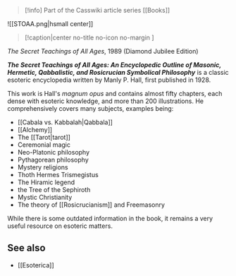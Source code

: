 > [!info] Part of the Casswiki article series [[Books]]

![[STOAA.png|hsmall center]]
> [!caption|center no-title no-icon no-margin ]
> 
_The Secret Teachings of All Ages_, 1989 (Diamond Jubilee Edition)

_**The Secret Teachings of All Ages: An Encyclopedic Outline of Masonic, Hermetic, Qabbalistic, and Rosicrucian Symbolical Philosophy**_ is a classic esoteric encyclopedia written by Manly P. Hall, first published in 1928.

This work is Hall's _magnum opus_ and contains almost fifty chapters, each dense with esoteric knowledge, and more than 200 illustrations. He comprehensively covers many subjects, examples being:

*   [[Cabala vs. Kabbalah|Qabbala]]
*   [[Alchemy]]
*   The [[Tarot|tarot]]
*   Ceremonial magic
*   Neo-Platonic philosophy
*   Pythagorean philosophy
*   Mystery religions
*   Thoth Hermes Trismegistus
*   The Hiramic legend
*   the Tree of the Sephiroth
*   Mystic Christianity
*   The theory of [[Rosicrucianism]] and Freemasonry

While there is some outdated information in the book, it remains a very useful resource on esoteric matters.

See also
--------

*   [[Esoterica]]